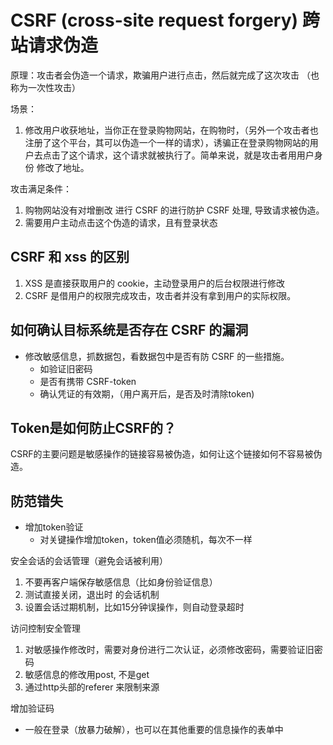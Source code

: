 # CSRF (cross-site request forgery) 跨站请求伪造

原理：攻击者会伪造一个请求，欺骗用户进行点击，然后就完成了这次攻击 （也称为一次性攻击）

场景：

1. 修改用户收获地址，当你正在登录购物网站，在购物时，（另外一个攻击者也注册了这个平台，其可以伪造一个一样的请求），诱骗正在登录购物网站的用户去点击了这个请求，这个请求就被执行了。简单来说，就是攻击者用用户身份 修改了地址。

攻击满足条件：

1. 购物网站没有对增删改 进行 CSRF 的进行防护 CSRF 处理, 导致请求被伪造。
2. 需要用户主动点击这个伪造的请求，且有登录状态

## CSRF 和 xss 的区别

1. XSS 是直接获取用户的 cookie，主动登录用户的后台权限进行修改
2. CSRF 是借用户的权限完成攻击，攻击者并没有拿到用户的实际权限。

## 如何确认目标系统是否存在 CSRF 的漏洞

- 修改敏感信息，抓数据包，看数据包中是否有防 CSRF 的一些措施。
  - 如验证旧密码
  - 是否有携带 CSRF-token
  - 确认凭证的有效期，（用户离开后，是否及时清除token)

## Token是如何防止CSRF的？

CSRF的主要问题是敏感操作的链接容易被伪造，如何让这个链接如何不容易被伪造。

## 防范错失
- 增加token验证 
  - 对关键操作增加token，token值必须随机，每次不一样

安全会话的会话管理（避免会话被利用）
1. 不要再客户端保存敏感信息（比如身份验证信息）
2. 测试直接关闭，退出时 的会话机制
3. 设置会话过期机制，比如15分钟误操作，则自动登录超时

访问控制安全管理
1. 对敏感操作修改时，需要对身份进行二次认证，必须修改密码，需要验证旧密码
2. 敏感信息的修改用post, 不是get
3. 通过http头部的referer 来限制来源


增加验证码
- 一般在登录（放暴力破解），也可以在其他重要的信息操作的表单中




